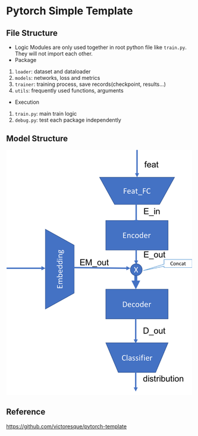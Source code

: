 # Pytorch Simple Template
## File Structure
- Logic
Modules are only used together in root python file like ``train.py``.
They will not import each other.
- Package
1. ``loader``: dataset and dataloader
2. ``models``: networks, loss and metrics
3. ``trainer``: training process, save records(checkpoint, results...)
4. ``utils``: frequently used functions, arguments
- Execution
1. ``train.py``: main train logic
2. ``debug.py``: test each package independently
## Model Structure

<img src = "assets/s2vt.png" width = "500px">

## Reference
https://github.com/victoresque/pytorch-template
